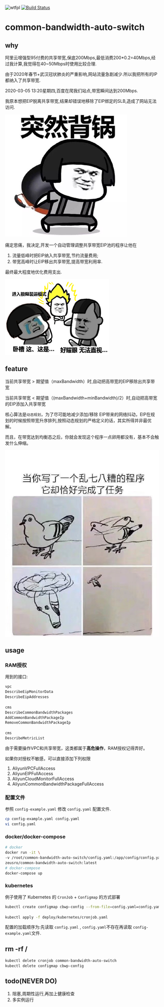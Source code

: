 ![wtfpl](http://www.wtfpl.net/wp-content/uploads/2012/12/wtfpl-badge-1.png)
[![Build Status](https://travis-ci.com/zeusro/common-bandwidth-auto-switch.svg?branch=master)](https://travis-ci.com/zeusro/common-bandwidth-auto-switch)

# common-bandwidth-auto-switch

## why

阿里云增强型95付费的共享带宽,保底200Mbps,最低消费200*0.2=40Mbps,经过我计算,我觉得在40~50Mbps时使用比较合理.

由于2020年春节+武汉冠状肺炎的严重影响,网站流量急剧减少.所以我把所有的IP都纳入了共享带宽.

2020-03-05 13:20星期四,百度在爬我们站点,带宽瞬间达到200Mbps.

我原本想把EIP脱离共享带宽,结果却错误地移除了EIP绑定的SLB,造成了网站无法访问.

![](/img/guo.jpg)

痛定思痛，我决定,开发一个自动管理调整共享带宽EIP池的程序让他在

1. 流量低峰时把EIP纳入共享带宽,节约流量费用;
1. 带宽高峰时让EIP移出共享带宽,提高带宽利用率.

最终最大程度地优化费用支出.

![](/img/b.jpg)

## feature

当前共享带宽 > 期望值（maxBandwidth）时,自动把高带宽的EIP移除出共享带宽

当前共享带宽 < 期望值（(maxBandwidth+minBandwidth)/2）时,自动把高带宽的EIP添加入共享带宽

核心算法是`动态规划`，为了尽可能地减少添加/移除 EIP带来的网络抖动，EIP在规划的时候按照带宽升序排列,按照动态规划的严格定义的话，其实所得并非最优解。

而且，在带宽达到均衡态之后，你就会发现这个程序一点卵用都没有，基本不会触发什么伸缩。

![](/img/fly.jpg)

## usage

### RAM授权

用到的接口:

```bash
vpc
DescribeEipMonitorData
DescribeEipAddresses

cms
DescribeCommonBandwidthPackages
AddCommonBandwidthPackageIp
RemoveCommonBandwidthPackageIp

cms
DescribeMetricList
```

由于需要操作VPC和共享带宽，这类都属于**高危操作**，RAM授权记得弄好。

如果你对授权不敏感，可以直接添加下列权限

1. AliyunVPCFullAccess
1. AliyunEIPFullAccess
1. AliyunCloudMonitorFullAccess
1. AliyunCommonBandwidthPackageFullAccess


### 配置文件

参照 `config-example.yaml` 修改 `config.yaml` 配置文件.

```bash
cp config-example.yaml config.yaml
vi config.yaml
```

### docker/docker-compose

```bash
# docker
docker run -it \
-v /root/common-bandwidth-auto-switch/config.yaml:/app/config/config.yaml \
zeusro/common-bandwidth-auto-switch:latest
# docker-compose
docker-compose up
```

### kubernetes

例子使用了 Kubernetes 的 `CronJob` + `Configmap` 的方式部署

```bash
kubectl create configmap cbwp-config --from-file=config.yaml=config.yaml

kubectl apply -f deploy/kubernetes/cronjob.yaml
```

配置的加载顺序为:先读取 `config.yaml` , `config.yaml`不存在再读取 `config-example.yaml`文件.

## rm -rf /

```bash
kubectl delete cronjob common-bandwidth-auto-switch
kubectl delete configmap cbwp-config
```

## todo(NEVER DO)

1. 阻塞,周期性运行,再加上健康检查
1. 多实例运行
